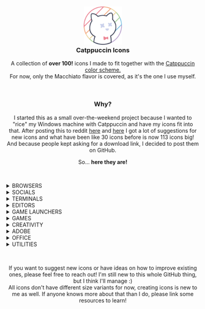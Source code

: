 <h3 align="center">
	<img src="https://raw.githubusercontent.com/Daveedmee/catppuccin-icons/main/assets/logo/logo.png" width="100" alt="Logo"/><br/>
	Catppuccin Icons
    </h3>

<p align="center">
    A collection of <strong>over 100!</strong> icons I made to fit together with the <a href="https://github.com/catppuccin/catppuccin">Catppuccin color scheme.</a><br>
    For now, only the Macchiato flavor is covered, as it's the one I use myself.
</p>


&nbsp;

<h3 align="center">Why?</h3>
<p align="center">
I started this as a small over-the-weekend project because I wanted to "rice" my Windows machine with Catppuccin and have my icons fit into that. 
After posting this to reddit <a href="https://www.reddit.com/r/windowsporn/comments/197ct82/working_on_recreating_icons_in_catppuccin_style/">here</a> and <a href="https://www.reddit.com/r/windowsporn/comments/197vbxl/as_per_request_updated_icon_pack_progression/">here</a> I got a lot of suggestions for new icons and what have been like 30 icons before is now 113 icons big! And because people kept asking for a download link, I decided to post them on GitHub.
</p>

<p align="center">
So... <strong>here they are!</strong>
</p>

&nbsp;

<!----------------------------- BROWSERS ----------------------------->
<details><summary>BROWSERS</summary>

Brave|Chromium|Chrome|Chrome Canary|Edge|Edge Beta|Edge Canary|Edge Dev|Firefox|Firefox Nightly|Firefox Dev|Opera|OperaGX|Vivaldi
---|---|---|---|---|---|---|---|---|---|---|---|---|---
<img src="https://raw.githubusercontent.com/Daveedmee/catppuccin-icons/main/assets/icons/preview/browsers/brave.png" width="64px" align="center">|<img src="https://raw.githubusercontent.com/Daveedmee/catppuccin-icons/main/assets/icons/preview/browsers/chromium.png" width="64px" align="center">|<img src="https://raw.githubusercontent.com/Daveedmee/catppuccin-icons/main/assets/icons/preview/browsers/chrome.png" width="64px" align="center">|<img src="https://raw.githubusercontent.com/Daveedmee/catppuccin-icons/main/assets/icons/preview/browsers/chrome-canary.png" width="64px" align="center">|<img src="https://raw.githubusercontent.com/Daveedmee/catppuccin-icons/main/assets/icons/preview/browsers/edge.png" width="64px" align="center">|<img src="https://raw.githubusercontent.com/Daveedmee/catppuccin-icons/main/assets/icons/preview/browsers/edge-beta.png" width="64px" align="center">|<img src="https://raw.githubusercontent.com/Daveedmee/catppuccin-icons/main/assets/icons/preview/browsers/edge-canary.png" width="64px" align="center">|<img src="https://raw.githubusercontent.com/Daveedmee/catppuccin-icons/main/assets/icons/preview/browsers/edge-dev.png" width="64px" align="center">|<img src="https://raw.githubusercontent.com/Daveedmee/catppuccin-icons/main/assets/icons/preview/browsers/firefox.png" width="64px" align="center">|<img src="https://raw.githubusercontent.com/Daveedmee/catppuccin-icons/main/assets/icons/preview/browsers/firefox-nightly.png" width="64px" align="center">|<img src="https://raw.githubusercontent.com/Daveedmee/catppuccin-icons/main/assets/icons/preview/browsers/firefox-dev.png" width="64px" align="center">|<img src="https://raw.githubusercontent.com/Daveedmee/catppuccin-icons/main/assets/icons/preview/browsers/opera.png" width="64px" align="center">|<img src="https://raw.githubusercontent.com/Daveedmee/catppuccin-icons/main/assets/icons/preview/browsers/operagx.png" width="64px" align="center">|<img src="https://raw.githubusercontent.com/Daveedmee/catppuccin-icons/main/assets/icons/preview/browsers/vivaldi.png" width="64px" align="center">

</details>

<!----------------------------- SOCIALS ----------------------------->
<details><summary>SOCIALS</summary>
	
Discord|WhatsApp|Telegram|Slack|Teams|Facebook|Liftoff|YCombinator
---|---|---|---|---|---|---|---
<img src="https://raw.githubusercontent.com/Daveedmee/catppuccin-icons/main/assets/icons/preview/social/discord.png" width="64px" align="center">|<img src="https://raw.githubusercontent.com/Daveedmee/catppuccin-icons/main/assets/icons/preview/social/whatsapp.png" width="64px" align="center">|<img src="https://raw.githubusercontent.com/Daveedmee/catppuccin-icons/main/assets/icons/preview/social/telegram.png" width="64px" align="center">|<img src="https://raw.githubusercontent.com/Daveedmee/catppuccin-icons/main/assets/icons/preview/social/slack.png" width="64px" align="center">|<img src="https://raw.githubusercontent.com/Daveedmee/catppuccin-icons/main/assets/icons/preview/social/teams.png" width="64px" align="center">|<img src="https://raw.githubusercontent.com/Daveedmee/catppuccin-icons/main/assets/icons/preview/social/facebook.png" width="64px" align="center">|<img src="https://raw.githubusercontent.com/Daveedmee/catppuccin-icons/main/assets/icons/preview/social/liftoff.png" width="64px" align="center">|<img src="https://raw.githubusercontent.com/Daveedmee/catppuccin-icons/main/assets/icons/preview/social/ycombinator.png" width="64px" align="center">

</details>

<!----------------------------- TERMINALS ----------------------------->
<details><summary>TERMINALS</summary>
	
CMD|PowerShell|Windows Terminal|GitCMD
---|---|---|---
<img src="https://raw.githubusercontent.com/Daveedmee/catppuccin-icons/main/assets/icons/preview/terminals/cmd.png" width="64px" align="center">|<img src="https://raw.githubusercontent.com/Daveedmee/catppuccin-icons/main/assets/icons/preview/terminals/powershell.png" width="64px" align="center">|<img src="https://raw.githubusercontent.com/Daveedmee/catppuccin-icons/main/assets/icons/preview/terminals/terminal.png" width="64px" align="center">|<img src="https://raw.githubusercontent.com/Daveedmee/catppuccin-icons/main/assets/icons/preview/terminals/git_cmd.png" width="64px" align="center">

</details>

<!----------------------------- EDITORS ----------------------------->
<details><summary>EDITORS</summary>

 Notepad|Notepad++|Vim|Neovim|Helix|Python|IDLE|Visual Studio|VS Code|VSCodium|Pycharm|Rustrover|Wezterm|QOwnnotes
 ---|---|---|---|---|---|---|---|---|---|---|---|---|---
 <img src="https://raw.githubusercontent.com/Daveedmee/catppuccin-icons/main/assets/icons/preview/editors/notepad.png" width="64px" align="center">| <img src="https://raw.githubusercontent.com/Daveedmee/catppuccin-icons/main/assets/icons/preview/editors/notepad-plus-plus.png" width="64px" align="center">| <img src="https://raw.githubusercontent.com/Daveedmee/catppuccin-icons/main/assets/icons/preview/editors/vim.png" width="64px" align="center">| <img src="https://raw.githubusercontent.com/Daveedmee/catppuccin-icons/main/assets/icons/preview/editors/neovim.png" width="64px" align="center">| <img src="https://raw.githubusercontent.com/Daveedmee/catppuccin-icons/main/assets/icons/preview/editors/helix.png" width="64px" align="center">| <img src="https://raw.githubusercontent.com/Daveedmee/catppuccin-icons/main/assets/icons/preview/editors/python.png" width="64px" align="center">| <img src="https://raw.githubusercontent.com/Daveedmee/catppuccin-icons/main/assets/icons/preview/editors/python_idle.png" width="64px" align="center">| <img src="https://raw.githubusercontent.com/Daveedmee/catppuccin-icons/main/assets/icons/preview/editors/visual-studio.png" width="64px" align="center">| <img src="https://raw.githubusercontent.com/Daveedmee/catppuccin-icons/main/assets/icons/preview/editors/vscode.png" width="64px" align="center">| <img src="https://raw.githubusercontent.com/Daveedmee/catppuccin-icons/main/assets/icons/preview/editors/vscodium.png" width="64px" align="center">| <img src="https://raw.githubusercontent.com/Daveedmee/catppuccin-icons/main/assets/icons/preview/editors/pycharm.png" width="64px" align="center">| <img src="https://raw.githubusercontent.com/Daveedmee/catppuccin-icons/main/assets/icons/preview/editors/rustrover.png" width="64px" align="center">| <img src="https://raw.githubusercontent.com/Daveedmee/catppuccin-icons/main/assets/icons/preview/editors/wezterm.png" width="64px" align="center">| <img src="https://raw.githubusercontent.com/Daveedmee/catppuccin-icons/main/assets/icons/preview/editors/qownnotes.png" width="64px" align="center">
 
</details>

<!----------------------------- GAME LAUNCHERS ----------------------------->
<details><summary>GAME LAUNCHERS</summary>

EA Play|Epic Games|Heroic|GOG GALAXY|Steam
---|---|---|---|---
<img src="https://raw.githubusercontent.com/Daveedmee/catppuccin-icons/main/assets/icons/preview/game-launchers/ea-play.png" width="64px" align="center">|<img src="https://raw.githubusercontent.com/Daveedmee/catppuccin-icons/main/assets/icons/preview/game-launchers/epic.png" width="64px" align="center">|<img src="https://raw.githubusercontent.com/Daveedmee/catppuccin-icons/main/assets/icons/preview/game-launchers/heroic.png" width="64px" align="center">|<img src="https://raw.githubusercontent.com/Daveedmee/catppuccin-icons/main/assets/icons/preview/game-launchers/gog-galaxy.png" width="64px" align="center">|<img src="https://raw.githubusercontent.com/Daveedmee/catppuccin-icons/main/assets/icons/preview/game-launchers/steam.png" width="64px" align="center">

</details>

<!----------------------------- GAMES ----------------------------->
<details><summary>GAMES</summary>

Beholder|Dwarf Fortress|Enter The Gungeon|Fallout|Fortnite|FreeSO|The Binding Of Isaac|Minecraft|Mod Organizer 2|Overwatch 2|PCSX2|Project Zomboid|RetroArch|RimPy|RimWorld|Rocket League|Team Fortress 2|Terraria|Valorant|EdoPro
 ---|---|---|---|---|---|---|---|---|---|---|---|---|---|---|---|---|---|---|---
 <img src="https://raw.githubusercontent.com/Daveedmee/catppuccin-icons/main/assets/icons/preview/games/beholder.png" width="64px" align="center">|<img src="https://raw.githubusercontent.com/Daveedmee/catppuccin-icons/main/assets/icons/preview/games/dwarf-fortress.png" width="64px" align="center">|<img src="https://raw.githubusercontent.com/Daveedmee/catppuccin-icons/main/assets/icons/preview/games/enter-the-gungeon.png" width="64px" align="center">|<img src="https://raw.githubusercontent.com/Daveedmee/catppuccin-icons/main/assets/icons/preview/games/fallout.png" width="64px" align="center">|<img src="https://raw.githubusercontent.com/Daveedmee/catppuccin-icons/main/assets/icons/preview/games/fortnite.png" width="64px" align="center">|<img src="https://raw.githubusercontent.com/Daveedmee/catppuccin-icons/main/assets/icons/preview/games/freeso.png" width="64px" align="center">|<img src="https://raw.githubusercontent.com/Daveedmee/catppuccin-icons/main/assets/icons/preview/games/isaac.png" width="64px" align="center">|<img src="https://raw.githubusercontent.com/Daveedmee/catppuccin-icons/main/assets/icons/preview/games/minecraft.png" width="64px" align="center">|<img src="https://raw.githubusercontent.com/Daveedmee/catppuccin-icons/main/assets/icons/preview/games/mod-organizer-2.png" width="64px" align="center">|<img src="https://raw.githubusercontent.com/Daveedmee/catppuccin-icons/main/assets/icons/preview/games/overwatch-2.png" width="64px" align="center">|<img src="https://raw.githubusercontent.com/Daveedmee/catppuccin-icons/main/assets/icons/preview/games/pcsx2.png" width="64px" align="center">|<img src="https://raw.githubusercontent.com/Daveedmee/catppuccin-icons/main/assets/icons/preview/games/project-zomboid.png" width="64px" align="center">|<img src="https://raw.githubusercontent.com/Daveedmee/catppuccin-icons/main/assets/icons/preview/games/retroarch.png" width="64px" align="center">|<img src="https://raw.githubusercontent.com/Daveedmee/catppuccin-icons/main/assets/icons/preview/games/rimpy.png" width="64px" align="center">|<img src="https://raw.githubusercontent.com/Daveedmee/catppuccin-icons/main/assets/icons/preview/games/rimworld.png" width="64px" align="center">|<img src="https://raw.githubusercontent.com/Daveedmee/catppuccin-icons/main/assets/icons/preview/games/rocket-league.png" width="64px" align="center">|<img src="https://raw.githubusercontent.com/Daveedmee/catppuccin-icons/main/assets/icons/preview/games/team-fortress-2.png" width="64px" align="center">|<img src="https://raw.githubusercontent.com/Daveedmee/catppuccin-icons/main/assets/icons/preview/games/terraria.png" width="64px" align="center">|<img src="https://raw.githubusercontent.com/Daveedmee/catppuccin-icons/main/assets/icons/preview/games/valorant.png" width="64px" align="center">|<img src="https://raw.githubusercontent.com/Daveedmee/catppuccin-icons/main/assets/icons/preview/games/edopro.png" width="64px" align="center">
 
</details>

<!----------------------------- CREATIVITY ----------------------------->
<details><summary>CREATIVITY</summary>

Audacity|Blender|DaVinci Resolve|Elgato Wave Link|FL Studio|GIMP|Inkscape|OBS Studio|Paint.net|Vegas Pro
 ---|---|---|---|---|---|---|---|---|---
  <img src="https://raw.githubusercontent.com/Daveedmee/catppuccin-icons/main/assets/icons/preview/creativity/audacity.png" width="64px" align="center">|<img src="https://raw.githubusercontent.com/Daveedmee/catppuccin-icons/main/assets/icons/preview/creativity/blender.png" width="64px" align="center">|<img src="https://raw.githubusercontent.com/Daveedmee/catppuccin-icons/main/assets/icons/preview/creativity/davinci-resolve.png" width="64px" align="center">|<img src="https://raw.githubusercontent.com/Daveedmee/catppuccin-icons/main/assets/icons/preview/creativity/elgato-wave-link.png" width="64px" align="center">|<img src="https://raw.githubusercontent.com/Daveedmee/catppuccin-icons/main/assets/icons/preview/creativity/fl-studio.png" width="64px" align="center">|<img src="https://raw.githubusercontent.com/Daveedmee/catppuccin-icons/main/assets/icons/preview/creativity/gimp.png" width="64px" align="center">|<img src="https://raw.githubusercontent.com/Daveedmee/catppuccin-icons/main/assets/icons/preview/creativity/inkscape.png" width="64px" align="center">|<img src="https://raw.githubusercontent.com/Daveedmee/catppuccin-icons/main/assets/icons/preview/creativity/obs-studio.png" width="64px" align="center">|<img src="https://raw.githubusercontent.com/Daveedmee/catppuccin-icons/main/assets/icons/preview/creativity/paint.net.png" width="64px" align="center">|<img src="https://raw.githubusercontent.com/Daveedmee/catppuccin-icons/main/assets/icons/preview/creativity/vegas-pro.png" width="64px" align="center">
   
</details>

<!----------------------------- ADOBE ----------------------------->
<details><summary>ADOBE</summary>

Creative Cloud|Illustrator|InDesign|Photoshop|Premiere Pro|After Effects|Media Encoder|Figma
 ---|---|---|---|---|---|---|---
<img src="https://raw.githubusercontent.com/Daveedmee/catppuccin-icons/main/assets/icons/preview/adobe/adobe-cc.png" width="64px" align="center">|<img src="https://raw.githubusercontent.com/Daveedmee/catppuccin-icons/main/assets/icons/preview/adobe/illustrator.png" width="64px" align="center">|<img src="https://raw.githubusercontent.com/Daveedmee/catppuccin-icons/main/assets/icons/preview/adobe/indesign.png" width="64px" align="center">|<img src="https://raw.githubusercontent.com/Daveedmee/catppuccin-icons/main/assets/icons/preview/adobe/photoshop.png" width="64px" align="center">|<img src="https://raw.githubusercontent.com/Daveedmee/catppuccin-icons/main/assets/icons/preview/adobe/premiere-pro.png" width="64px" align="center">|<img src="https://raw.githubusercontent.com/Daveedmee/catppuccin-icons/main/assets/icons/preview/adobe/after-effects.png" width="64px" align="center">|<img src="https://raw.githubusercontent.com/Daveedmee/catppuccin-icons/main/assets/icons/preview/adobe/media-encoder.png" width="64px" align="center">|<img src="https://raw.githubusercontent.com/Daveedmee/catppuccin-icons/main/assets/icons/preview/adobe/figma.png" width="64px" align="center"> 
 
</details>

<!----------------------------- OFFICE ----------------------------->
<details><summary>OFFICE</summary>
	
Office|Access|Excel|OneNote|Outlook|PowerPoint|Word
---|---|---|---|---|---|---
<img src="https://raw.githubusercontent.com/Daveedmee/catppuccin-icons/main/assets/icons/preview/office/ms-office.png" width="64px" align="center">|<img src="https://raw.githubusercontent.com/Daveedmee/catppuccin-icons/main/assets/icons/preview/office/access.png" width="64px" align="center">|<img src="https://raw.githubusercontent.com/Daveedmee/catppuccin-icons/main/assets/icons/preview/office/excel.png" width="64px" align="center">|<img src="https://raw.githubusercontent.com/Daveedmee/catppuccin-icons/main/assets/icons/preview/office/onenote.png" width="64px" align="center">|<img src="https://raw.githubusercontent.com/Daveedmee/catppuccin-icons/main/assets/icons/preview/office/outlook.png" width="64px" align="center">|<img src="https://raw.githubusercontent.com/Daveedmee/catppuccin-icons/main/assets/icons/preview/office/powerpoint.png" width="64px" align="center">|<img src="https://raw.githubusercontent.com/Daveedmee/catppuccin-icons/main/assets/icons/preview/office/word.png" width="64px" align="center">| 
	
</details>

<!----------------------------- UTILITIES ----------------------------->
<details><summary>UTILITIES</summary>

1Password|7-Zip|AIMP|Bitdefender|Docker|Explorer|Files|GitHub Desktop|Irfanview|KeepassXC|Malwarebytes|MEGA|Nilesoft Shell|Obsidian.md|Open Shell|PowerToys|qBittorrent|Spotify|Sumatra PDF|Task Manager|VLC|Wallpaper Engine|Wiztree
---|---|---|---|---|---|---|---|---|---|---|---|---|---|---|---|---|---|---|---|---|---|---
<img src="https://raw.githubusercontent.com/Daveedmee/catppuccin-icons/main/assets/icons/preview/utilities/1password.png" width="64px" align="center">|<img src="https://raw.githubusercontent.com/Daveedmee/catppuccin-icons/main/assets/icons/preview/utilities/7zip.png" width="64px" align="center">|<img src="https://raw.githubusercontent.com/Daveedmee/catppuccin-icons/main/assets/icons/preview/utilities/aimp.png" width="64px" align="center">|<img src="https://raw.githubusercontent.com/Daveedmee/catppuccin-icons/main/assets/icons/preview/utilities/bitdefender.png" width="64px" align="center">|<img src="https://raw.githubusercontent.com/Daveedmee/catppuccin-icons/main/assets/icons/preview/utilities/docker.png" width="64px" align="center">|<img src="https://raw.githubusercontent.com/Daveedmee/catppuccin-icons/main/assets/icons/preview/utilities/explorer.png" width="64px" align="center">|<img src="https://raw.githubusercontent.com/Daveedmee/catppuccin-icons/main/assets/icons/preview/utilities/files.png" width="64px" align="center">|<img src="https://raw.githubusercontent.com/Daveedmee/catppuccin-icons/main/assets/icons/preview/utilities/github.png" width="64px" align="center">|<img src="https://raw.githubusercontent.com/Daveedmee/catppuccin-icons/main/assets/icons/preview/utilities/irfanview.png" width="64px" align="center">|<img src="https://raw.githubusercontent.com/Daveedmee/catppuccin-icons/main/assets/icons/preview/utilities/keepassxc.png" width="64px" align="center">|<img src="https://raw.githubusercontent.com/Daveedmee/catppuccin-icons/main/assets/icons/preview/utilities/malwarebytes.png" width="64px" align="center">|<img src="https://raw.githubusercontent.com/Daveedmee/catppuccin-icons/main/assets/icons/preview/utilities/mega.png" width="64px" align="center">|<img src="https://raw.githubusercontent.com/Daveedmee/catppuccin-icons/main/assets/icons/preview/utilities/nilesoft_shell.png" width="64px" align="center">|<img src="https://raw.githubusercontent.com/Daveedmee/catppuccin-icons/main/assets/icons/preview/utilities/obsidian-md.png" width="64px" align="center">|<img src="https://raw.githubusercontent.com/Daveedmee/catppuccin-icons/main/assets/icons/preview/utilities/openshell.png" width="64px" align="center">|<img src="https://raw.githubusercontent.com/Daveedmee/catppuccin-icons/main/assets/icons/preview/utilities/powertoys.png" width="64px" align="center">|<img src="https://raw.githubusercontent.com/Daveedmee/catppuccin-icons/main/assets/icons/preview/utilities/qbittorrent.png" width="64px" align="center">|<img src="https://raw.githubusercontent.com/Daveedmee/catppuccin-icons/main/assets/icons/preview/utilities/spotify.png" width="64px" align="center">|<img src="https://raw.githubusercontent.com/Daveedmee/catppuccin-icons/main/assets/icons/preview/utilities/sumatra-pdf.png" width="64px" align="center">|<img src="https://raw.githubusercontent.com/Daveedmee/catppuccin-icons/main/assets/icons/preview/utilities/task-manager.png" width="64px" align="center">|<img src="https://raw.githubusercontent.com/Daveedmee/catppuccin-icons/main/assets/icons/preview/utilities/vlc.png" width="64px" align="center">|<img src="https://raw.githubusercontent.com/Daveedmee/catppuccin-icons/main/assets/icons/preview/utilities/wallpaper-engine.png" width="64px" align="center">|<img src="https://raw.githubusercontent.com/Daveedmee/catppuccin-icons/main/assets/icons/preview/utilities/wiztree.png" width="64px" align="center">	

</details>


&nbsp;

<p align="center">
If you want to suggest new icons or have ideas on how to improve existing ones, please feel free to reach out! I'm still new to this whole GitHub thing, but I think I'll manage :)<br>
All icons don't have different size variants for now, creating icons is new to me as well. If anyone knows more about that than I do, please link some resources to learn!
</p>
